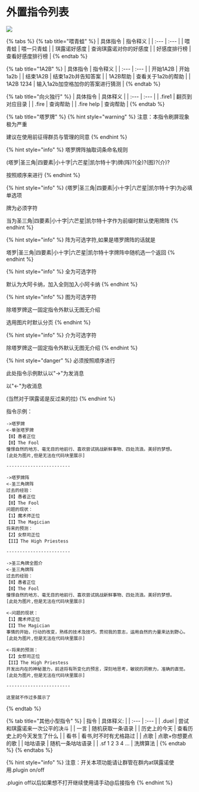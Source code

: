 # 外置指令列表

![](.gitbook/assets/⑨.png)

{% tabs %}
{% tab title="喂青蛙" %}
| 具体指令 | 指令释义 |
| :--- | :--- |
| 喂青蛙 | 喂一只青蛙 |
| 琪露诺好感度 | 查询琪露诺对你的好感度 |
| 好感度排行榜 | 查看好感度排行榜 |
{% endtab %}

{% tab title="1A2B" %}
| 具体指令 | 指令释义 |
| :--- | :--- |
| 开始1A2B | 开始1a2b |
| 结束1A2B | 结束1a2b并告知答案 |
| 1A2B帮助 | 查看关于1a2b的帮助 |
| 1A2B 1234 | 输入1a2b加空格加你的答案进行猜测 |
{% endtab %}

{% tab title="向火独行" %}
| 具体指令 | 具体释义 |
| :--- | :--- |
| .fire1 | 翻页到对应目录 |
| .fire | 查询帮助 |
| .fire help | 查询帮助 |
{% endtab %}

{% tab title="塔罗牌" %}
{% hint style="warning" %}
注意：本指令刷屏现象极为严重

建议在使用前征得群员与管理的同意
{% endhint %}

{% hint style="info" %}
塔罗牌阵抽取词条命名规则

\(塔罗\|圣三角\|四要素\|小十字\|六芒星\|凯尔特十字\)牌\(阵\)?\(全\)?\(图\)?\(介\)?

按照顺序来进行
{% endhint %}

{% hint style="info" %}
\(塔罗\|圣三角\|四要素\|小十字\|六芒星\|凯尔特十字\)为必填单选项

牌为必须字符

当为圣三角\|四要素\|小十字\|六芒星\|凯尔特十字作为前缀时默认使用牌阵
{% endhint %}

{% hint style="info" %}
阵为可选字符,如果是塔罗牌阵的话就是

塔罗\|圣三角\|四要素\|小十字\|六芒星\|凯尔特十字牌阵中随机选一个返回
{% endhint %}

{% hint style="info" %}
全为可选字符

默认为大阿卡纳，加入全则加入小阿卡纳
{% endhint %}

{% hint style="info" %}
图为可选字符

除塔罗牌这一固定指令外默认无图无介绍

选用图片时默认分页
{% endhint %}

{% hint style="info" %}
介为可选字符

除塔罗牌这一固定指令外默认无图无介绍
{% endhint %}

{% hint style="danger" %}
必须按照顺序进行

此处指令示例默认以"-&gt;"为发消息

以"&lt;-"为收消息

\(当然对于琪露诺是反过来的拉\)
{% endhint %}

指令示例：

```text
->塔罗牌
<-单张塔罗牌
【0】愚者正位
【0】The Fool
憧憬自然的地方、毫无目的地前行、喜欢尝试挑战新鲜事物、四处流浪。美好的梦想。
[此处为图片,但是无法在代码块里展示]

------------------------

->塔罗牌阵
<-圣三角牌阵
过去的经验：
【0】愚者正位
【0】The Fool
问题的现状：
【1】魔术师正位
【I】The Magician
将来的预测：
【2】女祭司正位
【II】The High Priestess

------------------------

->圣三角牌全图介
<-圣三角牌阵
过去的经验：
【0】愚者正位
【0】The Fool
憧憬自然的地方、毫无目的地前行、喜欢尝试挑战新鲜事物、四处流浪。美好的梦想。
[此处为图片,但是无法在代码块里展示]

<-问题的现状：
【1】魔术师正位
【I】The Magician
事情的开始，行动的改变，熟练的技术及技巧，贯彻我的意志，运用自然的力量来达到野心。
[此处为图片,但是无法在代码块里展示]

<-将来的预测：
【2】女祭司正位
【II】The High Priestess
开发出内在的神秘潜力，前途将有所变化的预言，深刻地思考，敏锐的洞察力，准确的直觉。
[此处为图片,但是无法在代码块里展示]

------------------------

这里就不作过多展示了
```
{% endtab %}

{% tab title="其他小型指令" %}
| 指令 | 具体释义: |
| :--- | :--- |
| .duel | 尝试和琪露诺来一次公平的决斗 |
| 一言 | 随机获取一条语录 |
| 历史上的今天 | 查看历史上的今天发生了什么 |
| 看书 | 看书,时不时有尤格路过 |
| 点歌 | 点歌+你想要点的歌 |
| 咕咕语录 | 随机一条咕咕语录 |
| .sf 1 2 3 4 ... | 洗牌算法 |
{% endtab %}
{% endtabs %}

{% hint style="info" %}
注意：开关本项功能请让群管在群内at琪露诺使用.plugin on/off

.plugin off以后如果想不打开继续使用请手动@后接指令
{% endhint %}

